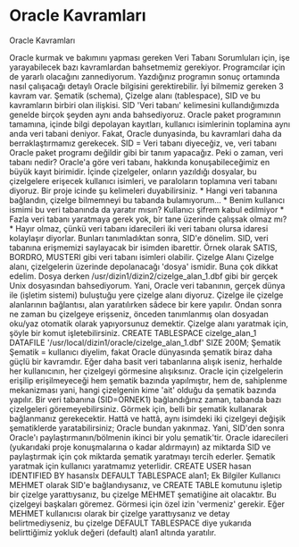 # Oracle Kavramları


Oracle Kavramları



 Oracle kurmak ve bakımını yapması gereken Veri Tabanı Sorumluları için, işe yarayabilecek bazı kavramlardan bahsetmemiz gerekiyor. Programcılar için de yararlı olacağını zannediyorum. Yazdığınız programın sonuç ortamında nasıl çalışacağı detaylı Oracle bilgisini gerektirebilir.               İyi bilmemiz gereken 3 kavram var. Şematik (schema), Çizelge alanı (tablespace), SID ve bu kavramların birbiri olan ilişkisi.            SID          'Veri tabanı' kelimesini kullandığımızda genelde birçok şeyden aynı anda bahsediyoruz. Oracle paket programının tamamına, içinde bilgi depolayan kayıtları, kullanıcı isimlerinin toplamina aynı anda veri tabani deniyor. Fakat, Oracle dunyasinda, bu kavramlari daha da berraklaştırmamız gerekecek. SID = Veri tabanı diyeceğiz, ve, veri tabanı Oracle paket programı değildir gibi bir tanım yapacağız.              Peki o zaman, veri tabanı nedir?               Oracle'a göre veri tabanı, hakkında konuşabileceğimiz en büyük kayıt birimidir. İçinde çizelgeler, onların yazıldığı dosyalar, bu çizelgelere erişecek kullanıcı isimleri, ve paraloların toplamına veri tabanı diyoruz. Bir proje icinde şu kelimeleri duyabilirsiniz.                * Hangi veri tabanına bağlandın, çizelge bilmemneyi bu tabanda bulamıyorum...   * Benim kullanıcı ismimi bu veri tabanında da yaratır mısın? Kullanıcı şifrem kabul edilmiyor   * Fazla veri tabanı yaratmaya gerek yok, bir tane üzerinde çalışsak olmaz mı?   * Hayır olmaz, çünkü veri tabanı idarecileri iki veri tabanı olursa idaresi kolaylaşır diyorlar.             Bunları tanımladıktan sonra, SID'e dönelim. SID, veri tabanına erişmemizi saylayacak bir isimden ibarettir. Örnek olarak SATIS, BORDRO, MUSTERI gibi veri tabanı isimleri olabilir.           Çizelge Alanı          Çizelge alanı, çizelgelerin üzerinde depolanacağı 'dosya' ismidir. Buna çok dikkat edelim. Dosya derken /usr/dizin1/dizin2/cizelge_alan_1.dbf gibi bir gerçek Unix dosyasından bahsediyorum. Yani, Oracle veri tabanının, gerçek dünya ile (işletim sistemi) buluştuğu yere çizelge alanı diyoruz.               Çizelge ile çizelge alanlarının bağlantısı, alan yaratılırken sâdece bir kere yapılır. Ondan sonra ne zaman bu çizelgeye erişseniz, önceden tanımlanmış olan dosyadan oku/yaz otomatik olarak yapıyorsunuz demektir.                Çizelge alanı yaratmak için, şöyle bir komut işletebilirsiniz.                CREATE TABLESPACE cizelge_alan_1 DATAFILE '/usr/local/dizin1/oracle/cizelge_alan_1.dbf' SIZE 200M;          Şematik          Şematik = kullanıcı diyelim, fakat Oracle dünyasında şematik biraz daha güçlü bir kavramdır. Eğer daha basit veri tabanlarına alışık iseniz, herhalde her kullanıcının, her çizelgeyi görmesine alışıksınız. Oracle için çizelgelerin erişilip erişilmeyeceği hem şematik bazında yapılmıştır, hem de, sahiplenme mekanizması yani, hangi çizelgenin kime 'ait' olduğu da şematik bazında yapılır. Bir veri tabanına (SID=ORNEK1) bağlandığınız zaman, tabanda bazı çizelgeleri göremeyebilirsiniz. Görmek için, belli bir şematik kullanarak bağlanmanız gerekecektir. Hattâ ve hattâ, aynı isimdeki iki çizelgeyi değişik şematiklerde yaratabilirsiniz; Oracle bundan yakınmaz. Yani, SID'den sonra Oracle'ı paylaştırmanın/bölmenin ikinci bir yolu şematik'tir.               Oracle idarecileri (yukarıdaki proje konuşmalarına o kadar aldırmayın) az miktarda SID ve paylaştırmak için çok miktarda şematik yaratmayı tercih ederler.               Şematik yaratmak için kullanıcı yaratmamız yeterlidir.                CREATE USER hasan IDENTIFIED BY hasanslx DEFAULT TABLESPACE alan1;          Ek Bilgiler          Kullanıcı MEHMET olarak SID'e bağlandıysanız, ve CREATE TABLE komutunu işletip bir çizelge yarattıysanız, bu çizelge MEHMET şematiğine ait olacaktır.              Bu çizelgeyi başkaları göremez. Görmesi için özel izin 'vermeniz' gerekir.               Eğer MEHMET kullanıcısı olarak bir çizelge yarattıysanız ve detay belirtmediyseniz, bu çizelge DEFAULT TABLESPACE diye yukarıda belirttiğimiz yokluk değeri (default) alan1 altında yaratılır.       




